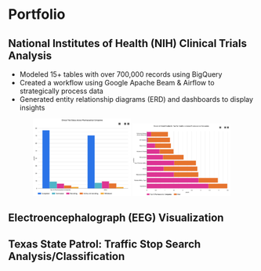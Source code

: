 # Portfolio 

## National Institutes of Health (NIH) Clinical Trials Analysis
- Modeled 15+ tables with over 700,000 records using BigQuery
- Created a workflow using Google Apache Beam & Airflow to strategically process data 
- Generated entity relationship diagrams (ERD) and dashboards to display insights

<p align="center">
  <img src="images/overall_status.png" width="200" />
  <img src="images/conditions.png" width="200" /> 
</p>

## Electroencephalograph (EEG) Visualization



## Texas State Patrol: Traffic Stop Search Analysis/Classification
